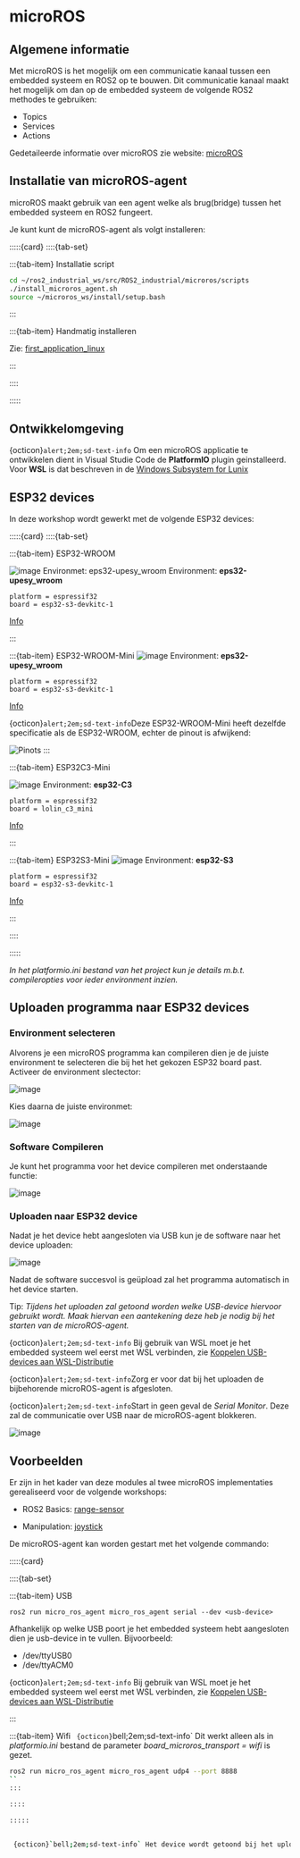 # microROS
## Algemene informatie

Met microROS is het mogelijk om een communicatie kanaal tussen een embedded systeem en ROS2 op te bouwen. Dit communicatie kanaal maakt het mogelijk om dan op de embedded systeem de volgende ROS2 methodes te gebruiken:
* Topics
* Services
* Actions

Gedetaileerde informatie over microROS zie website: [microROS](https://micro.ros.org/)

## Installatie van microROS-agent
microROS maakt gebruik van een agent welke als brug(bridge) tussen het embedded systeem en ROS2 fungeert.

Je kunt kunt de microROS-agent als volgt installeren:


:::::{card} 
::::{tab-set}

:::{tab-item} Installatie script

```bash
cd ~/ros2_industrial_ws/src/ROS2_industrial/microros/scripts
./install_microros_agent.sh
source ~/microros_ws/install/setup.bash
```
:::

:::{tab-item} Handmatig installeren

Zie: [first_application_linux](https://micro.ros.org/docs/tutorials/core/first_application_linux/)

:::

::::

:::::

## Ontwikkelomgeving
{octicon}`alert;2em;sd-text-info` Om een microROS applicatie te ontwikkelen dient in Visual Studie Code de **PlatformIO** plugin geinstalleerd.
Voor **WSL** is dat beschreven in de [Windows Subsystem for Lunix](https://avansmechatronica.github.io/WindowsSubsystemForLinuxHandleiding/documentation/WSL_Handleiding.html#platform-io)

## ESP32 devices
In deze workshop wordt gewerkt met de volgende ESP32 devices:

:::::{card} 
::::{tab-set}

:::{tab-item} ESP32-WROOM

![image](../../images/ESP32/esp32.jpg)
Environmet: eps32-upesy_wroom
Environment: **eps32-upesy_wroom** 
```text
platform = espressif32
board = esp32-s3-devkitc-1
```
[Info](https://www.espboards.dev/esp32/upesy-wrover/)


:::

:::{tab-item} ESP32-WROOM-Mini
![image](../../images/ESP32/esp32-mini.jpg)
Environment: **eps32-upesy_wroom** 
```text
platform = espressif32
board = esp32-s3-devkitc-1
```
[Info](https://www.espboards.dev/esp32/upesy-wrover/)

{octicon}`alert;2em;sd-text-info`Deze ESP32-WROOM-Mini heeft dezelfde specificatie als de ESP32-WROOM, echter de pinout is afwijkend:

![Pinots](../../images/ESP32/esp32-mini-pinout.png)
:::

:::{tab-item} ESP32C3-Mini

![image](../../images/ESP32/esp32-c3-mini.jpg)
Environment: **esp32-C3** 
```text
platform = espressif32
board = lolin_c3_mini
```
[Info](https://www.espboards.dev/esp32/esp32-c3-super-mini/)

:::

:::{tab-item} ESP32S3-Mini
![image](../../images/ESP32/esp32-S3-mini.jpg)
Environment: **esp32-S3** 
```text
platform = espressif32
board = esp32-s3-devkitc-1
```
[Info](https://www.espboards.dev/esp32/esp32-s3-zero/)

:::

::::

:::::

*In het platformio.ini bestand van het project kun je details m.b.t. compileropties voor ieder environment inzien.*

## Uploaden programma naar ESP32 devices
### Environment selecteren
Alvorens je een microROS programma kan compileren dien je de juiste environment te selecteren die bij het het gekozen ESP32 board past.
Activeer de environment slectector:

![image](../../images/PlatformIO/SelectEnvironmentPre.JPG)

Kies daarna de juiste environmet:

![image](../../images/PlatformIO/SelectEnvironment.JPG)

### Software Compileren
Je kunt het programma voor het device compileren met onderstaande functie:

![image](../../images/PlatformIO/Compile.JPG)

### Uploaden naar ESP32 device
Nadat je het device hebt aangesloten via USB kun je de software naar het device uploaden:

![image](../../images/PlatformIO/Upload.JPG)

Nadat de software succesvol is geüpload zal het programma automatisch in het device starten.

Tip: *Tijdens het uploaden zal getoond worden welke USB-device hiervoor gebruikt wordt. Maak hiervan een aantekening deze heb je nodig bij het starten van de microROS-agent.*

{octicon}`alert;2em;sd-text-info` Bij gebruik van WSL moet je het embedded systeem wel eerst met WSL verbinden, zie [Koppelen USB-devices aan WSL-Distributie](https://avansmechatronica.github.io/WindowsSubsystemForLinuxHandleiding/documentation/WSL_Handleiding.html#koppelen-usb-devices-aan-wsl-distributie)

{octicon}`alert;2em;sd-text-info`Zorg er voor dat bij het uploaden de bijbehorende microROS-agent is afgesloten.

{octicon}`alert;2em;sd-text-info`Start in geen geval de *Serial Monitor*. Deze zal de communicatie over USB naar de microROS-agent blokkeren.

![image](../../images/PlatformIO/NoSerialMonitor.JPG)


## Voorbeelden
Er zijn in het kader van deze modules al twee microROS implementaties gerealiseerd voor de volgende workshops:

* ROS2 Basics: [range-sensor](../../1_basics/ESP32/ultrasonic_sensor.md)

* Manipulation: [joystick](../../3_navigation/ESP32/joystick.md)

De microROS-agent kan worden gestart met het volgende commando:

:::::{card} 

::::{tab-set}

:::{tab-item} USB

```
ros2 run micro_ros_agent micro_ros_agent serial --dev <usb-device>
```

Afhankelijk op welke USB poort je het embedded systeem hebt aangesloten dien je usb-device in te vullen.
 Bijvoorbeeld:
 * /dev/ttyUSB0
 * /dev/ttyACM0

{octicon}`alert;2em;sd-text-info` Bij gebruik van WSL moet je het embedded systeem wel eerst met WSL verbinden, zie [Koppelen USB-devices aan WSL-Distributie](https://avansmechatronica.github.io/WindowsSubsystemForLinuxHandleiding/documentation/WSL_Handleiding.html#koppelen-usb-devices-aan-wsl-distributie)

:::

:::{tab-item} Wifi
`
 {octicon}`bell;2em;sd-text-info` Dit werkt alleen als in *platformio.ini* bestand de parameter *board_microros_transport = wifi* is gezet.

```bash
ros2 run micro_ros_agent micro_ros_agent udp4 --port 8888
``
:::

::::

:::::


 {octicon}`bell;2em;sd-text-info` Het device wordt getoond bij het uploaden/programmeren van het embedded systeem in Visual Code met de Platform IO plugin

